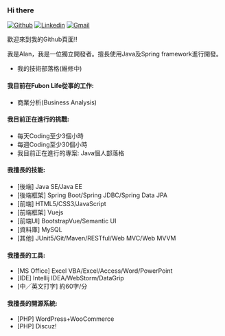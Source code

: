 ### Hi there

[![Github](https://img.shields.io/badge/-Github-000?style=flat&logo=Github&logoColor=white)](https://github.com/twcch)
[![Linkedin](https://img.shields.io/badge/-LinkedIn-blue?style=flat&logo=Linkedin&logoColor=white)](https://www.linkedin.com/in/twcch/)
[![Gmail](https://img.shields.io/badge/-Gmail-c14438?style=flat&logo=Gmail&logoColor=white)](mailto:twcch1218@gmail.com)

歡迎來到我的Github頁面!!

我是Alan，我是一位獨立開發者。擅長使用Java及Spring framework進行開發。

* 我的技術部落格(維修中)

#### 我目前在Fubon Life從事的工作:
* 商業分析(Business Analysis)

#### 我目前正在進行的挑戰:
* 每天Coding至少3個小時
* 每週Coding至少30個小時
* 我目前正在進行的專案: Java個人部落格

#### 我擅長的技能:
* [後端] Java SE/Java EE
* [後端框架] Spring Boot/Spring JDBC/Spring Data JPA
* [前端] HTML5/CSS3/JavaScript
* [前端框架] Vuejs
* [前端UI] BootstrapVue/Semantic UI
* [資料庫] MySQL
* [其他] JUnit5/Git/Maven/RESTful/Web MVC/Web MVVM

#### 我擅長的工具:
* [MS Office] Excel VBA/Excel/Access/Word/PowerPoint
* [IDE] Intellij IDEA/WebStorm/DataGrip
* [中╱英文打字] 約60字/分

#### 我擅長的開源系統:
* [PHP] WordPress+WooCommerce
* [PHP] Discuz!

